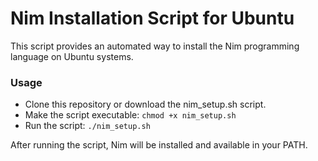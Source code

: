# Nim Installation Script for Ubuntu

This script provides an automated way to install the Nim programming language on Ubuntu systems.

### Usage
- Clone this repository or download the nim_setup.sh script.
- Make the script executable: `chmod +x nim_setup.sh`
- Run the script: `./nim_setup.sh`

After running the script, Nim will be installed and available in your PATH.
